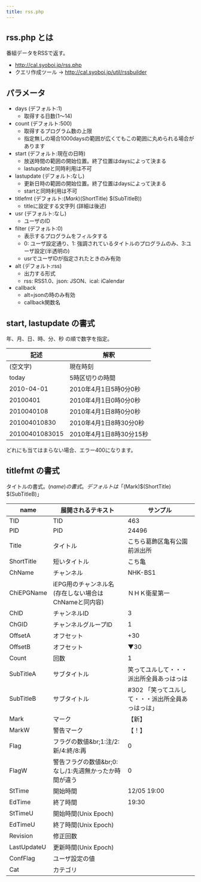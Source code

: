 ```yaml
---
title: rss.php 
---
```


## rss.php とは

番組データをRSSで返す。
- http://cal.syoboi.jp/rss.php
- クエリ作成ツール → http://cal.syoboi.jp/util/rssbuilder

## パラメータ

- days (デフォルト:1)
    - 取得する日数(1～14)
- count (デフォルト:500)
    - 取得するプログラム数の上限
    - 指定無しの場合1000daysの範囲が広くてもこの範囲に丸められる場合があります
- start (デフォルト:現在の日時)
    - 放送時間の範囲の開始位置。終了位置はdaysによって決まる
    - lastupdateと同時利用は不可
- lastupdate (デフォルト:なし)
    - 更新日時の範囲の開始位置。終了位置はdaysによって決まる
    - startと同時利用は不可
- titlefmt (デフォルト:$(Mark)$(ShortTitle) $(SubTitleB))
    - titleに設定する文字列 (詳細は後述)
- usr (デフォルト:なし)
    - ユーザのID
- filter (デフォルト:0)
    - 表示するプログラムをフィルタする
    - 0: ユーザ設定通り、1: 強調されているタイトルのプログラムのみ、3:ユーザ設定(半透明の)
    - usrでユーザIDが指定されたときのみ有効
- alt (デフォルト:rss)
    - 出力する形式
    - rss: RSS1.0、json: JSON、ical: iCalendar
- callback
    - alt=jsonの時のみ有効
    - callback関数名

## start, lastupdate の書式

年、月、日、時、分、秒 の順で数字を指定。

|記述     |解釈|
|---|---|
|(空文字) |現在時刻|
|today  |5時区切りの時間|
|2010-04-01  |2010年4月1日5時0分0秒|
|20100401   |2010年4月1日0時0分0秒|
|2010040108  |2010年4月1日8時0分0秒|
|201004010830 |2010年4月1日8時30分0秒|
|20100401083015|2010年4月1日8時30分15秒|
どれにも当てはまらない場合、エラー400になります。

## titlefmt の書式

タイトルの書式。$(name) の書式。デフォルトは「$(Mark)$(ShortTitle) $(SubTitleB)」

|name|展開されるテキスト|サンプル|
|---|---|---|
|TID|TID|463|
|PID|PID|24496|
|Title|タイトル|こちら葛飾区亀有公園前派出所|
|ShortTitle|短いタイトル|こち亀|
|ChName|チャンネル|NHK-BS1|
|ChiEPGName|iEPG用のチャンネル名(存在しない場合はChNameと同内容)|ＮＨＫ衛星第一|
|ChID|チャンネルID|3|
|ChGID|チャンネルグループID|1|
|OffsetA|オフセット|+30|
|OffsetB|オフセット|▼30|
|Count|回数|1|
|SubTitleA|サブタイトル|笑ってユルして・・・派出所全員あっはっは|
|SubTitleB|サブタイトル|#302 「笑ってユルして・・・派出所全員あっはっは」|
|Mark|マーク|【新】|
|MarkW|警告マーク|【！】|
|Flag|フラグの数値&br;1:注/2:新/4:終/8:再|0|
|FlagW|警告フラグの数値&br;0:なし/1:先週無かったか時間が違う|0|
|StTime|開始時間|12/05 19:00|
|EdTime|終了時間|19:30|
|StTimeU|開始時間(Unix Epoch)| |
|EdTimeU|終了時間(Unix Epoch)| |
|Revision|修正回数| |
|LastUpdateU|更新時間(Unix Epoch)| |
|ConfFlag|ユーザ設定の値| |
|Cat|カテゴリ| |
